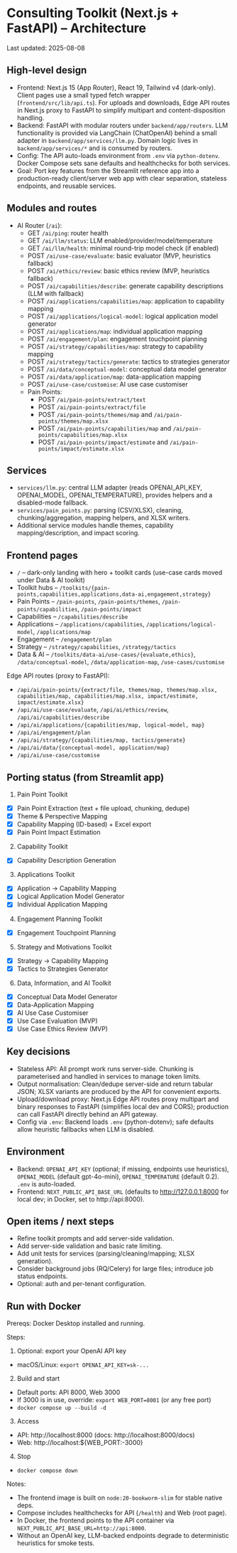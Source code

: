 # Consulting Toolkit (Next.js + FastAPI) – Architecture

Last updated: 2025-08-08

## High-level design

- Frontend: Next.js 15 (App Router), React 19, Tailwind v4 (dark-only). Client pages use a small typed fetch wrapper (`frontend/src/lib/api.ts`). For uploads and downloads, Edge API routes in Next.js proxy to FastAPI to simplify multipart and content-disposition handling.
- Backend: FastAPI with modular routers under `backend/app/routers`. LLM functionality is provided via LangChain (ChatOpenAI) behind a small adapter in `backend/app/services/llm.py`. Domain logic lives in `backend/app/services/*` and is consumed by routers.
- Config: The API auto-loads environment from `.env` via `python-dotenv`. Docker Compose sets sane defaults and healthchecks for both services.
- Goal: Port key features from the Streamlit reference app into a production-ready client/server web app with clear separation, stateless endpoints, and reusable services.

## Modules and routes

- AI Router (`/ai`):
  - GET `/ai/ping`: router health
  - GET `/ai/llm/status`: LLM enabled/provider/model/temperature
  - GET `/ai/llm/health`: minimal round-trip model check (if enabled)
  - POST `/ai/use-case/evaluate`: basic evaluator (MVP, heuristics fallback)
  - POST `/ai/ethics/review`: basic ethics review (MVP, heuristics fallback)
  - POST `/ai/capabilities/describe`: generate capability descriptions (LLM with fallback)
  - POST `/ai/applications/capabilities/map`: application to capability mapping
  - POST `/ai/applications/logical-model`: logical application model generator
  - POST `/ai/applications/map`: individual application mapping
  - POST `/ai/engagement/plan`: engagement touchpoint planning
  - POST `/ai/strategy/capabilities/map`: strategy to capability mapping
  - POST `/ai/strategy/tactics/generate`: tactics to strategies generator
  - POST `/ai/data/conceptual-model`: conceptual data model generator
  - POST `/ai/data/application/map`: data-application mapping
  - POST `/ai/use-case/customise`: AI use case customiser
  - Pain Points:
    - POST `/ai/pain-points/extract/text`
    - POST `/ai/pain-points/extract/file`
    - POST `/ai/pain-points/themes/map` and `/ai/pain-points/themes/map.xlsx`
    - POST `/ai/pain-points/capabilities/map` and `/ai/pain-points/capabilities/map.xlsx`
    - POST `/ai/pain-points/impact/estimate` and `/ai/pain-points/impact/estimate.xlsx`

## Services

- `services/llm.py`: central LLM adapter (reads OPENAI_API_KEY, OPENAI_MODEL, OPENAI_TEMPERATURE), provides helpers and a disabled-mode fallback.
- `services/pain_points.py`: parsing (CSV/XLSX), cleaning, chunking/aggregation, mapping helpers, and XLSX writers.
- Additional service modules handle themes, capability mapping/description, and impact scoring.

## Frontend pages

- `/` – dark-only landing with hero + toolkit cards (use-case cards moved under Data & AI toolkit)
- Toolkit hubs – `/toolkits/{pain-points,capabilities,applications,data-ai,engagement,strategy}`
- Pain Points – `/pain-points`, `/pain-points/themes`, `/pain-points/capabilities`, `/pain-points/impact`
- Capabilities – `/capabilities/describe`
- Applications – `/applications/capabilities`, `/applications/logical-model`, `/applications/map`
- Engagement – `/engagement/plan`
- Strategy – `/strategy/capabilities`, `/strategy/tactics`
- Data & AI – `/toolkits/data-ai/use-cases/{evaluate,ethics}`, `/data/conceptual-model`, `/data/application-map`, `/use-cases/customise`

Edge API routes (proxy to FastAPI):
- `/api/ai/pain-points/{extract/file, themes/map, themes/map.xlsx, capabilities/map, capabilities/map.xlsx, impact/estimate, impact/estimate.xlsx}`
- `/api/ai/use-case/evaluate`, `/api/ai/ethics/review`, `/api/ai/capabilities/describe`
- `/api/ai/applications/{capabilities/map, logical-model, map}`
- `/api/ai/engagement/plan`
- `/api/ai/strategy/{capabilities/map, tactics/generate}`
- `/api/ai/data/{conceptual-model, application/map}`
- `/api/ai/use-case/customise`

## Porting status (from Streamlit app)

1) Pain Point Toolkit
- [x] Pain Point Extraction (text + file upload, chunking, dedupe)
- [x] Theme & Perspective Mapping
- [x] Capability Mapping (ID-based) + Excel export
- [x] Pain Point Impact Estimation

2) Capability Toolkit
- [x] Capability Description Generation

3) Applications Toolkit
 - [x] Application → Capability Mapping
 - [x] Logical Application Model Generator
 - [x] Individual Application Mapping

4) Engagement Planning Toolkit
 - [x] Engagement Touchpoint Planning

5) Strategy and Motivations Toolkit
 - [x] Strategy → Capability Mapping
 - [x] Tactics to Strategies Generator

6) Data, Information, and AI Toolkit
 - [x] Conceptual Data Model Generator
 - [x] Data-Application Mapping
 - [x] AI Use Case Customiser
  - [x] Use Case Evaluation (MVP)
  - [x] Use Case Ethics Review (MVP)

## Key decisions

- Stateless API: All prompt work runs server-side. Chunking is parameterised and handled in services to manage token limits.
- Output normalisation: Clean/dedupe server-side and return tabular JSON; XLSX variants are produced by the API for convenient exports.
- Upload/download proxy: Next.js Edge API routes proxy multipart and binary responses to FastAPI (simplifies local dev and CORS); production can call FastAPI directly behind an API gateway.
- Config via `.env`: Backend loads `.env` (python-dotenv); safe defaults allow heuristic fallbacks when LLM is disabled.

## Environment

- Backend: `OPENAI_API_KEY` (optional; if missing, endpoints use heuristics), `OPENAI_MODEL` (default gpt-4o-mini), `OPENAI_TEMPERATURE` (default 0.2). `.env` is auto-loaded.
- Frontend: `NEXT_PUBLIC_API_BASE_URL` (defaults to http://127.0.0.1:8000 for local dev; in Docker, set to http://api:8000).

## Open items / next steps

 - Refine toolkit prompts and add server-side validation.
- Add server-side validation and basic rate limiting.
- Add unit tests for services (parsing/cleaning/mapping; XLSX generation).
- Consider background jobs (RQ/Celery) for large files; introduce job status endpoints.
- Optional: auth and per-tenant configuration.

## Run with Docker

Prereqs: Docker Desktop installed and running.

Steps:
1) Optional: export your OpenAI API key
  - macOS/Linux: `export OPENAI_API_KEY=sk-...`
2) Build and start
  - Default ports: API 8000, Web 3000
  - If 3000 is in use, override: `export WEB_PORT=8001` (or any free port)
  - `docker compose up --build -d`
3) Access
  - API: http://localhost:8000 (docs: http://localhost:8000/docs)
  - Web: http://localhost:${WEB_PORT:-3000}
4) Stop
  - `docker compose down`

Notes:
- The frontend image is built on `node:20-bookworm-slim` for stable native deps.
- Compose includes healthchecks for API (`/health`) and Web (root page).
- In Docker, the frontend points to the API container via `NEXT_PUBLIC_API_BASE_URL=http://api:8000`.
- Without an OpenAI key, LLM-backed endpoints degrade to deterministic heuristics for smoke tests.
